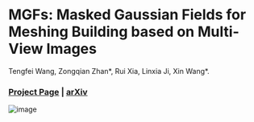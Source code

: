 # MGFs: Masked Gaussian Fields for Meshing Building based on Multi-View Images
Tengfei Wang, Zongqian Zhan*, Rui Xia, Linxia Ji, Xin Wang*.
### [Project Page](https://tfwang-9527.github.io/MGFs/) | [arXiv](https://arxiv.org/abs/2408.03060)
![image](https://github.com/TFwang-9527/MGFs/blob/page_set/images/framework.jpg)
